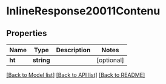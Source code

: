 # InlineResponse20011Contenu

## Properties
Name | Type | Description | Notes
------------ | ------------- | ------------- | -------------
**ht** | **string** |  | [optional] 

[[Back to Model list]](../../README.md#documentation-for-models) [[Back to API list]](../../README.md#documentation-for-api-endpoints) [[Back to README]](../../README.md)

